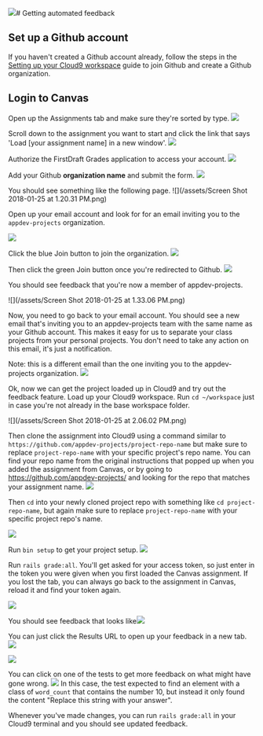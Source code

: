 ![](/assets/Screen_Shot_2018-01-25_at_2_15_16_PM.png)# Getting automated feedback

## Set up a Github account

If you haven't created a Github account already, follow the steps in the [Setting up your Cloud9 workspace](setting-up-your-cloud9-workspace.md) guide to join Github and create a Github organization.

## Login to Canvas

Open up the Assignments tab and make sure they're sorted by type. 
![](/assets/Screen_Shot_2018-01-25_at_1_11_56_PM.png)

Scroll down to the assignment you want to start and click the link that says 'Load [your assignment name] in a new window'. 
![](/assets/Screen_Shot_2018-01-25_at_1_13_11_PM.png)

Authorize the FirstDraft Grades application to access your account. 
![](/assets/Screen_Shot_2018-01-25_at_1_15_14_PM.png)

Add your Github **organization name** and submit the form. 
![](/assets/Screen_Shot_2018-01-25_at_1_18_31_PM.png)

You should see something like the following page.
![](/assets/Screen Shot 2018-01-25 at 1.20.31 PM.png)

Open up your email account and look for for an email inviting you to the `appdev-projects` organization.

![](/assets/Screen_Shot_2018-01-25_at_1_22_47_PM.png)

Click the blue Join button to join the organization. 
![](/assets/Screen_Shot_2018-01-25_at_1_25_19_PM.png)

Then click the green Join button once you're redirected to Github.
![](/assets/Screen_Shot_2018-01-25_at_1_29_37_PM.png)

You should see feedback that you're now a member of appdev-projects. 

![](/assets/Screen Shot 2018-01-25 at 1.33.06 PM.png)

Now, you need to go back to your email account. You should see a new email that's inviting you to an appdev-projects team with the same name as your Github account. This makes it easy for us to separate your class projects from your personal projects. You don't need to take any action on this email, it's just a notification.  

Note: this is a different email than the one inviting you to the appdev-projects organization.
![](/assets/Screen_Shot_2018-01-25_at_1_36_57_PM.png)

Ok, now we can get the project loaded up in Cloud9 and try out the feedback feature. Load up your Cloud9 workspace. Run `cd ~/workspace` just in case you're not already in the base workspace folder. 

![](/assets/Screen Shot 2018-01-25 at 2.06.02 PM.png)

Then clone the assignment into Cloud9 using a command similar to `https://github.com/appdev-projects/project-repo-name` but make sure to replace `project-repo-name` with your specific project's repo name. You can find your repo name from the original instructions that popped up when you added the assignment from Canvas, or by going to https://github.com/appdev-projects/ and looking for the repo that matches your assignment name. 
![](/assets/git-clone.png)

Then `cd` into your newly cloned project repo with something like `cd project-repo-name`, but again make sure to replace `project-repo-name` with your specific project repo's name.

![](/assets/cd-into-project-folder.png)

Run `bin setup` to get your project setup. 
![](/assets/bin-setup.png)

Run `rails grade:all`. You'll get asked for your access token, so just enter in the token you were given when you first loaded the Canvas assignment. If you lost the tab, you can always go back to the assignment in Canvas, reload it and find your token again. 

![](/assets/rails-grade.png)

You should see feedback that looks like![](/assets/rails-grade-feedback.png)

You can just click the Results URL to open up your feedback in a new tab. 
![](/assets/rails-grade-click-url.png)

![](/assets/rails-grade-results.png)

You can click on one of the tests to get more feedback on what might have gone wrong. 
![](/assets/rails-grade-results-details.png)
In this case, the test expected to find an element with a class of `word_count` that contains the number 10, but instead it only found the content "Replace this string with your answer". 

Whenever you've made changes, you can run `rails grade:all` in your Cloud9 terminal and you should see updated feedback. 
